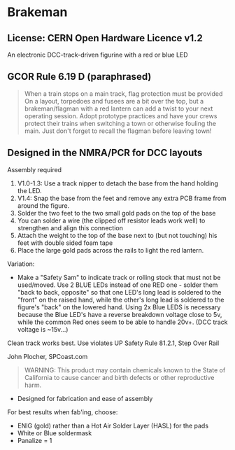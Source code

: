 # Brakeman
## License: CERN Open Hardware Licence v1.2

An electronic DCC-track-driven figurine with a red or blue LED

## GCOR Rule 6.19 D (paraphrased)
> When a train stops on a main track, flag protection must be provided
> On a layout, torpedoes and fusees are a bit over the top, but a
> brakeman/flagman with a red lantern can add a twist to your next operating
> session.  Adopt prototype practices and have your crews protect
> their trains when switching a town or otherwise fouling the main.
> Just don't forget to recall the flagman before leaving town!


## Designed in the NMRA/PCR for DCC layouts

Assembly required
 
1. V1.0-1.3: Use a track nipper to detach the base from the hand holding the LED.
1. V1.4: Snap the base from the feet and remove any extra PCB frame from around the figure.
1. Solder the two feet to the two small gold pads on the top of the base
1. You can solder a wire (the clipped off resistor leads work well) to strengthen and align this connection
1. Attach the weight to the top of the base next to (but not touching) his feet with double sided foam tape
1. Place the large gold pads across the rails to light the red lantern.

Variation:
  * Make a "Safety Sam" to indicate track or rolling stock that must not be used/moved.  Use 2 BLUE LEDs instead of one RED one - solder them "back to back, opposite" so that one LED's long lead is soldered to the "front" on the raised hand, while the other's long lead is soldered to the figure's "back" on the lowered hand.  Using 2x Blue LEDS is necessary because the Blue LED's have a reverse breakdown voltage close to 5v, while the common Red ones seem to be able to handle 20v+.  (DCC track voltage is ~15v...)

Clean track works best.  Use violates UP Safety Rule 81.2.1, Step Over Rail 

John Plocher, SPCoast.com

> WARNING: This product may contain chemicals known to the State of California to cause cancer and birth defects or other reproductive harm. 


  * Designed for fabrication and ease of assembly

For best results when fab'ing, choose:

  * ENIG (gold) rather than a Hot Air Solder Layer (HASL) for the pads
  * White or Blue soldermask
  * Panalize = 1



